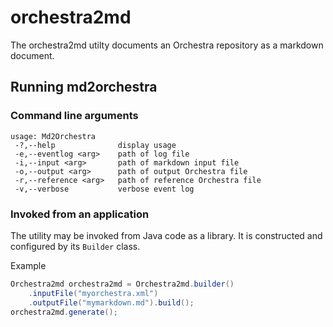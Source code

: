 # orchestra2md

The orchestra2md utilty documents an Orchestra repository as a markdown document.

## Running md2orchestra

### Command line arguments

```
usage: Md2Orchestra
 -?,--help              display usage
 -e,--eventlog <arg>    path of log file
 -i,--input <arg>       path of markdown input file
 -o,--output <arg>      path of output Orchestra file
 -r,--reference <arg>   path of reference Orchestra file
 -v,--verbose           verbose event log
 ```

### Invoked from an application

The utility may be invoked from Java code as a library. It is constructed and configured by its `Builder` class.

Example

```java
Orchestra2md orchestra2md = Orchestra2md.builder()
    .inputFile("myorchestra.xml")
    .outputFile("mymarkdown.md").build();
orchestra2md.generate();
```